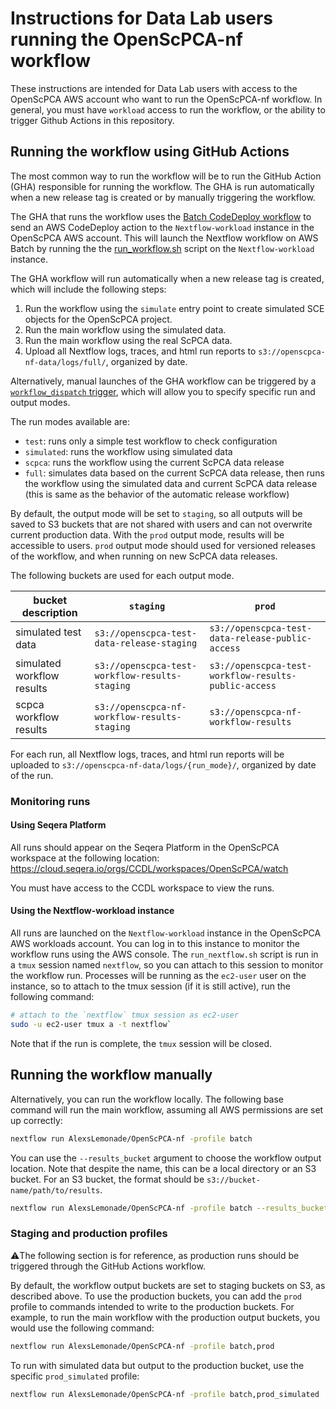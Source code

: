 # Instructions for Data Lab users running the OpenScPCA-nf workflow

These instructions are intended for Data Lab users with access to the OpenScPCA AWS account who want to run the OpenScPCA-nf workflow.
In general, you must have `workload` access to run the workflow, or the ability to trigger Github Actions in this repository.

## Running the workflow using GitHub Actions

The most common way to run the workflow will be to run the GitHub Action (GHA) responsible for running the workflow.
The GHA is run automatically when a new release tag is created or by manually triggering the workflow.

The GHA that runs the workflow uses the [Batch CodeDeploy workflow](https://github.com/AlexsLemonade/OpenScPCA-nf/actions/workflows/run-batch.yml) to send an AWS CodeDeploy action to the `Nextflow-workload` instance in the OpenScPCA AWS account.
This will launch the Nextflow workflow on AWS Batch by running the the [run_workflow.sh](scripts/run_nextflow.sh) script on the `Nextflow-workload` instance.

The GHA workflow will run automatically when a new release tag is created, which will include the following steps:

1. Run the workflow using the `simulate` entry point to create simulated SCE objects for the OpenScPCA project.
2. Run the main workflow using the simulated data.
3. Run the main workflow using the real ScPCA data.
4. Upload all Nextflow logs, traces, and html run reports to `s3://openscpca-nf-data/logs/full/`, organized by date.

Alternatively, manual launches of the GHA workflow can be triggered by a [`workflow_dispatch` trigger](https://github.com/AlexsLemonade/OpenScPCA-nf/actions/workflows/run-batch.yml), which will allow you to specify specific run and output modes.

The run modes available are:

- `test`: runs only a simple test workflow to check configuration
- `simulated`: runs the workflow using simulated data
- `scpca`: runs the workflow using the current ScPCA data release
- `full`: simulates data based on the current ScPCA data release, then runs the workflow using the simulated data and current ScPCA data release (this is same as the behavior of the automatic release workflow)

By default, the output mode will be set to `staging`, so all outputs will be saved to S3 buckets that are not shared with users and can not overwrite current production data.
With the `prod` output mode, results will be accessible to users.
`prod` output mode should used for versioned releases of the workflow, and when running on new ScPCA data releases.

The following buckets are used for each output mode.

| bucket description         | `staging`                                      | `prod`                                               |
| -------------------------- | ---------------------------------------------- | ---------------------------------------------------- |
| simulated test data        | `s3://openscpca-test-data-release-staging`     | `s3://openscpca-test-data-release-public-access`     |
| simulated workflow results | `s3://openscpca-test-workflow-results-staging` | `s3://openscpca-test-workflow-results-public-access` |
| scpca workflow results     | `s3://openscpca-nf-workflow-results-staging`   | `s3://openscpca-nf-workflow-results`                 |

For each run, all Nextflow logs, traces, and html run reports will be uploaded to `s3://openscpca-nf-data/logs/{run_mode}/`, organized by date of the run.

### Monitoring runs

#### Using Seqera Platform

All runs should appear on the Seqera Platform in the OpenScPCA workspace at the following location:
https://cloud.seqera.io/orgs/CCDL/workspaces/OpenScPCA/watch

You must have access to the CCDL workspace to view the runs.

#### Using the Nextflow-workload instance

All runs are launched on the `Nextflow-workload` instance in the OpenScPCA AWS workloads account.
You can log in to this instance to monitor the workflow runs using the AWS console.
The `run_nextflow.sh` script is run in a `tmux` session named `nextflow`, so you can attach to this session to monitor the workflow run.
Processes will be running as the `ec2-user` user on the instance, so to attach to the tmux session (if it is still active), run the following command:

```bash
# attach to the `nextflow` tmux session as ec2-user
sudo -u ec2-user tmux a -t nextflow`
```

Note that if the run is complete, the `tmux` session will be closed.

## Running the workflow manually

Alternatively, you can run the workflow locally.
The following base command will run the main workflow, assuming all AWS permissions are set up correctly:

```bash
nextflow run AlexsLemonade/OpenScPCA-nf -profile batch
```

You can use the `--results_bucket` argument to choose the workflow output location.
Note that despite the name, this can be a local directory or an S3 bucket.
For an S3 bucket, the format should be `s3://bucket-name/path/to/results`.

```bash
nextflow run AlexsLemonade/OpenScPCA-nf -profile batch --results_bucket {OUTDIR}
```

### Staging and production profiles

⚠️The following section is for reference, as production runs should be triggered through the GitHub Actions workflow.

By default, the workflow output buckets are set to staging buckets on S3, as described above.
To use the production buckets, you can add the `prod` profile to commands intended to write to the production buckets.
For example, to run the main workflow with the production output buckets, you would use the following command:

```bash
nextflow run AlexsLemonade/OpenScPCA-nf -profile batch,prod
```

To run with simulated data but output to the production bucket, use the specific `prod_simulated` profile:

```bash
nextflow run AlexsLemonade/OpenScPCA-nf -profile batch,prod_simulated
```
